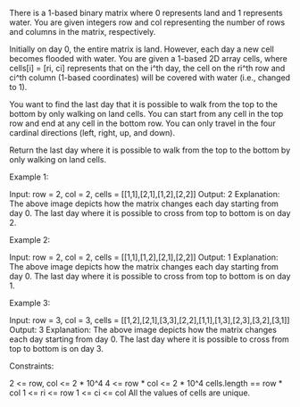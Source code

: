 There is a 1-based binary matrix where 0 represents land and 1 represents
water. You are given integers row and col representing the number of rows and
columns in the matrix, respectively.

Initially on day 0, the entire matrix is land. However, each day a new cell
becomes flooded with water. You are given a 1-based 2D array cells, where
cells[i] = [ri, ci] represents that on the i^th day, the cell on the ri^th
row and ci^th column (1-based coordinates) will be covered with water (i.e.,
changed to 1).

You want to find the last day that it is possible to walk from the top to the
bottom by only walking on land cells. You can start from any cell in the top
row and end at any cell in the bottom row. You can only travel in the four
cardinal directions (left, right, up, and down).

Return the last day where it is possible to walk from the top to the bottom
by only walking on land cells.


Example 1:


Input: row = 2, col = 2, cells = [[1,1],[2,1],[1,2],[2,2]]
Output: 2
Explanation: The above image depicts how the matrix changes each day starting
from day 0.
The last day where it is possible to cross from top to bottom is on day 2.


Example 2:


Input: row = 2, col = 2, cells = [[1,1],[1,2],[2,1],[2,2]]
Output: 1
Explanation: The above image depicts how the matrix changes each day starting
from day 0.
The last day where it is possible to cross from top to bottom is on day 1.


Example 3:


Input: row = 3, col = 3, cells =
[[1,2],[2,1],[3,3],[2,2],[1,1],[1,3],[2,3],[3,2],[3,1]]
Output: 3
Explanation: The above image depicts how the matrix changes each day starting
from day 0.
The last day where it is possible to cross from top to bottom is on day
3.



Constraints:


2 <= row, col <= 2 * 10^4
4 <= row * col <= 2 * 10^4
cells.length == row * col
1 <= ri <= row
1 <= ci <= col
All the values of cells are unique.





